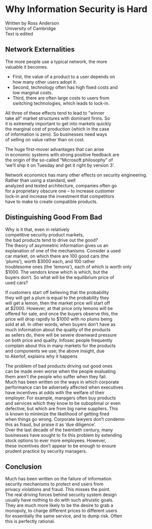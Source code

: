 # Why Information Security is Hard
Written by Ross Anderson <br>
University of Cambridge <br>
Text is edited
## Network Externalities
The more people use a typical network, the more <br>
valuable it becomes.
- First, the value of a product to a user depends on<br>
how many other users adopt it.
- Second, technology often has high fixed costs and<br>
low marginal costs.
- Third, there are often large costs to users from<br>
switching technologies, which leads to lock-in.

All three of these effects tend to lead to ”winner<br>
take all” market structures with dominant firms. So<br>
it is extremely important to get into markets quickly<br>
the marginal cost of production (which in the case<br>
of information is zero). So businesses need ways<br>
of selling on value rather than on cost.<br>

The huge first-mover advantages that can arise<br>
in economic systems with strong positive feedback are<br>
the origin of the so-called “Microsoft philosophy” of<br>
‘we’ll ship it on Tuesday and get it right by version 3’. 

Network economics has many other effects on security engineering. <br>
Rather than using a standard, well<br>
analyzed and tested architecture, companies often go<br>
for a proprietary obscure one – to increase customer<br>
lock-in and increase the investment that competitors<br>
have to make to create compatible products.<br>

## Distinguishing Good From Bad
Why is it that, even in relatively <br>
competitive  security product markets, <br>
the bad products tend to drive out the good?<br>
The theory of asymmetric information gives us an<br>
explanation of one of the mechanisms. Consider a used<br>
car market, on which there are 100 good cars (the<br>
‘plums’), worth $3000 each, and 100 rather <br>
troublesome ones (the ‘lemons’), each of which is worth only<br>
$1000. The vendors know which is which, but the<br>
buyers don’t. So what will be the equilibrium price of<br>
used cars?<br>

If customers start off believing that the probability<br>
they will get a plum is equal to the probability they<br>
will get a lemon, then the market price will start off<br>
at $2000. However, at that price only lemons will be<br>
offered for sale, and once the buyers observe this, the<br>
price will drop rapidly to $1000 with no plums being<br>
sold at all. In other words, when buyers don’t have as<br>
much information about the quality of the products<br>
as sellers do, there will be severe downward pressure<br>
on both price and quality. Infosec people frequently<br>
complain about this in many markets for the products <br>
and components we use; the above insight, due<br>
to Akerlof, explains why it happens<br>

The problem of bad products driving out good ones<br>
can be made even worse when the people evaluating <br>
them aren’t the people who suffer when they fail.<br>
Much has been written on the ways in which corporate <br>
performance can be adversely affected when executives <br>
have incentives at odds with the welfare of their<br>
employer. For example, managers often buy products<br>
and services which they know to be suboptimal or even<br>
defective, but which are from big name suppliers. This<br>
is known to minimize the likelihood of getting fired<br>
when things go wrong. Corporate lawyers don’t condemn <br>
this as fraud, but praise it as ‘due diligence’.<br>
Over the last decade of the twentieth century, many<br>
businesses have sought to fix this problem by extending<br> 
stock options to ever more employees. However,<br>
these incentives don’t appear to be enough to ensure<br>
prudent practice by security managers.<br>

## Conclusion
Much has been written on the failure of information <br>
security mechanisms to protect end users from<br>
privacy violations and fraud. This misses the point.<br>
The real driving forces behind security system design<br>
usually have nothing to do with such altruistic goals.<br>
They are much more likely to be the desire to grab a<br>
monopoly, to charge different prices to different users<br>
for essentially the same service, and to dump risk. Often<br>
this is perfectly rational.
